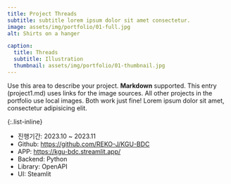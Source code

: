 ```yaml
---
title: Project Threads
subtitle: subtitle lorem ipsum dolor sit amet consectetur.
image: assets/img/portfolio/01-full.jpg
alt: Shirts on a hanger

caption:
  title: Threads
  subtitle: Illustration
  thumbnail: assets/img/portfolio/01-thumbnail.jpg
---
```

Use this area to describe your project. **Markdown** supported. This entry (project1.md) uses links for the image sources. All other projects in the portfolio use local images. Both work just fine! Lorem ipsum dolor sit amet, consectetur adipisicing elit. 

{:.list-inline}
- 진행기간: 2023.10 ~ 2023.11
- Github: https://github.com/REKO-J/KGU-BDC
- APP: https://kgu-bdc.streamlit.app/
- Backend: Python
- Library: OpenAPI
- UI: Steamlit
